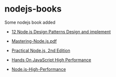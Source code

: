 # nodejs-books
 
 Some nodejs book added

* <a href="https://raw.githubusercontent.com/samayun/nodejs-books/master/*%2012%20Node.js%20Design%20Patterns%20Design%20and%20implement%20-%20Third%20Edition%20%5BBooxRack%5D.pdf" target="_blank"> 12 Node.js Design Patterns Design and implement </a>
* <a href="https://raw.githubusercontent.com/samayun/nodejs-books/master/*%20Mastering-Node.js.pdf" target="_blank"> Mastering-Node.js.pdf</a>
* <a href="https://raw.githubusercontent.com/samayun/nodejs-books/master/*%20Practical%20Node.js%2C%202nd%20Edition.pdf" target="_blank"> Practical Node.js, 2nd Edition </a>

* <a href="https://raw.githubusercontent.com/samayun/nodejs-books/master/Hands On JavaScript High Performance Build faster web apps using Node.js (2020).pdf" target="_blank"> Hands On JavaScript High Performance</a>

* <a href="https://raw.githubusercontent.com/samayun/nodejs-books/master/Node.js-High-Performance.pdf" target="_blank"> Node.js-High-Performance </a>
